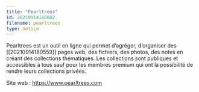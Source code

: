 ```yaml
---
title: "Pearltrees"
id: 20210914180602
filename: pearltrees
type: notice
---
```


Pearltrees est un outil en ligne qui permet d’agréger, d’organiser des [[20210914180559]] pages web, des fichiers, des photos, des notes en créant des collections thématiques. Les collections sont publiques et accessibles à tous sauf pour les membres premium qui ont la possibilité de rendre leurs collections privées.

Site web : <https://www.pearltrees.com>

